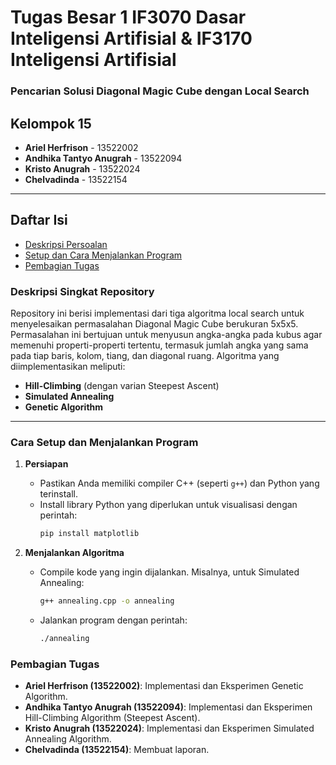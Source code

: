 
# Tugas Besar 1 IF3070 Dasar Inteligensi Artifisial & IF3170 Inteligensi Artifisial  
### Pencarian Solusi Diagonal Magic Cube dengan Local Search

## Kelompok 15  
- **Ariel Herfrison** - 13522002  
- **Andhika Tantyo Anugrah** - 13522094  
- **Kristo Anugrah** - 13522024  
- **Chelvadinda** - 13522154    

---

## Daftar Isi
- [Deskripsi Persoalan](#deskripsi-persoalan)
- [Setup dan Cara Menjalankan Program](#setup-dan-cara-menjalankan-program)
- [Pembagian Tugas](#pembagian-tugas)

### Deskripsi Singkat Repository
Repository ini berisi implementasi dari tiga algoritma local search untuk menyelesaikan permasalahan Diagonal Magic Cube berukuran 5x5x5. Permasalahan ini bertujuan untuk menyusun angka-angka pada kubus agar memenuhi properti-properti tertentu, termasuk jumlah angka yang sama pada tiap baris, kolom, tiang, dan diagonal ruang. Algoritma yang diimplementasikan meliputi:
- **Hill-Climbing** (dengan varian Steepest Ascent)
- **Simulated Annealing**
- **Genetic Algorithm**

---

### Cara Setup dan Menjalankan Program

1. **Persiapan**
   - Pastikan Anda memiliki compiler C++ (seperti `g++`) dan Python yang terinstall.
   - Install library Python yang diperlukan untuk visualisasi dengan perintah:
     ```bash
     pip install matplotlib
     ```

2. **Menjalankan Algoritma**
   - Compile kode yang ingin dijalankan. Misalnya, untuk Simulated Annealing:
     ```bash
     g++ annealing.cpp -o annealing
     ```
   - Jalankan program dengan perintah:
     ```bash
     ./annealing
     ```

### Pembagian Tugas

- **Ariel Herfrison (13522002)**: Implementasi dan Eksperimen Genetic Algorithm.
- **Andhika Tantyo Anugrah (13522094)**: Implementasi dan Eksperimen Hill-Climbing Algorithm (Steepest Ascent).
- **Kristo Anugrah (13522024)**: Implementasi dan Eksperimen Simulated Annealing Algorithm.
- **Chelvadinda (13522154)**: Membuat laporan.

